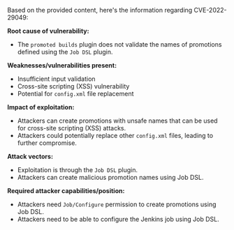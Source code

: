 Based on the provided content, here's the information regarding CVE-2022-29049:

**Root cause of vulnerability:**
- The `promoted builds` plugin does not validate the names of promotions defined using the `Job DSL` plugin.

**Weaknesses/vulnerabilities present:**
- Insufficient input validation
- Cross-site scripting (XSS) vulnerability
- Potential for `config.xml` file replacement

**Impact of exploitation:**
- Attackers can create promotions with unsafe names that can be used for cross-site scripting (XSS) attacks.
- Attackers could potentially replace other `config.xml` files, leading to further compromise.

**Attack vectors:**
- Exploitation is through the `Job DSL` plugin.
- Attackers can create malicious promotion names using Job DSL.

**Required attacker capabilities/position:**
- Attackers need `Job/Configure` permission to create promotions using Job DSL.
- Attackers need to be able to configure the Jenkins job using Job DSL.